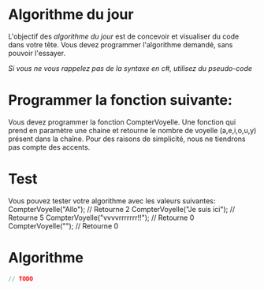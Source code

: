 # Algorithme du jour
L'objectif des *algorithme du jour* est de concevoir et visualiser du code dans votre tête.  Vous devez programmer l'algorithme demandé, sans pouvoir l'essayer.

*Si vous ne vous rappelez pas de la syntaxe en c#, utilisez du pseudo-code*

# Programmer la fonction suivante:
Vous devez programmer la fonction CompterVoyelle.  Une fonction qui prend en paramètre une chaine et retourne le nombre de voyelle (a,e,i,o,u,y) présent dans la chaîne.  Pour des raisons de simplicité, nous ne tiendrons pas compte des accents.

# Test
Vous pouvez tester votre algorithme avec les valeurs suivantes:
CompterVoyelle("Allo"); // Retourne 2
CompterVoyelle("Je suis ici"); // Retourne 5
CompterVoyelle("vvvvrrrrrrr!!"); // Retourne 0
CompterVoyelle(""); // Retourne 0

# Algorithme
```c#
// TODO

```